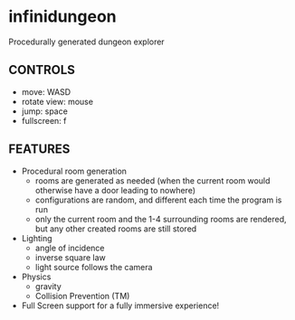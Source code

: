 infinidungeon
=============
Procedurally generated dungeon explorer

CONTROLS
--------
* move: WASD
* rotate view: mouse
* jump: space
* fullscreen: f

FEATURES
--------
* Procedural room generation
  * rooms are generated as needed (when the current room would otherwise have a door leading to nowhere)
  * configurations are random, and different each time the program is run
  * only the current room and the 1-4 surrounding rooms are rendered, but any other created rooms are still stored
* Lighting
  * angle of incidence
  * inverse square law
  * light source follows the camera
* Physics
  * gravity
  * Collision Prevention (TM)
* Full Screen support for a fully immersive experience!
